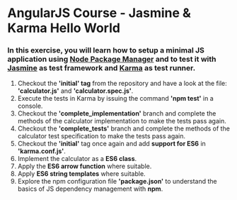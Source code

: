 AngularJS Course - Jasmine & Karma Hello World
==============================================

### In this exercise, you will learn how to setup a minimal JS application using [Node Package Manager](http://nodejs.org/) and to test it with [Jasmine](http://jasmine.github.io/1.3/introduction.html) as test framework and [Karma](http://karma-runner.github.io) as test runner.
1. Checkout the __'initial' tag__ from the repository and have a look at the file: __'calculator.js'__ and __'calculator.spec.js'__.
2. Execute the tests in Karma by issuing the command __'npm test'__ in a console.
3. Checkout the __'complete_implementation'__ branch and complete the methods of the calculator implementation to make the tests pass again.
4. Checkout the __'complete_tests'__ branch and complete the methods of the calculator test specification to make the tests pass again.
5. Checkout the __'initial'__ tag once again and add __support for ES6__ in __'karma.conf.js'__.
6. Implement the calculator as a __ES6 class__.
7. Apply the __ES6 arrow function__ where suitable.
8. Apply __ES6 string templates__ where suitable.
9. Explore the npm configuration file __'package.json'__ to understand the basics of JS dependency management with __npm__.
